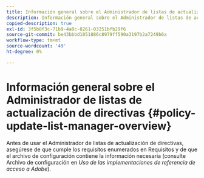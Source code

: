 ```yaml
---
title: Información general sobre el Administrador de listas de actualización de directivas
description: Información general sobre el Administrador de listas de actualización de directivas
copied-description: true
exl-id: 3f5b8f3c-71b9-4a0c-8261-03251bfb29f6
source-git-commit: be43bbbd1051886c8979ff590a3197b2a7249b6a
workflow-type: tm+mt
source-wordcount: '49'
ht-degree: 0%

---
```


# Información general sobre el Administrador de listas de actualización de directivas {#policy-update-list-manager-overview}

Antes de usar el Administrador de listas de actualización de directivas, asegúrese de que cumple los requisitos enumerados en Requisitos y de que el archivo de configuración contiene la información necesaria (consulte Archivo de configuración en *Uso de las implementaciones de referencia de acceso a Adobe*).
